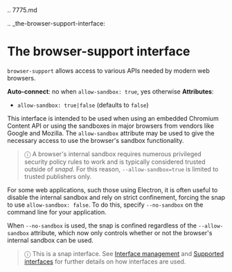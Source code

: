 .. 7775.md

.. _the-browser-support-interface:

# The browser-support interface

`browser-support` allows access to various APIs needed by modern web browsers.

**Auto-connect**: no when `allow-sandbox: true`, yes otherwise
**Attributes**:
  * `allow-sandbox: true|false` (defaults to ``false``)

This interface is intended to be used when using an embedded Chromium Content API or using the sandboxes in major browsers from vendors like Google and Mozilla. The ``allow-sandbox`` attribute may be used to give the necessary access to use the browser's sandbox functionality.

> ⓘ A browser's internal sandbox requires numerous privileged security policy rules to work and is typically considered trusted outside of *snapd*. For this reason, `--allow-sandbox=true` is limited to trusted publishers only.

For some web applications, such those using Electron, it is often useful to disable the internal sandbox and rely on strict confinement, forcing the snap to use `allow-sandbox: false`. To do this, specify `--no-sandbox` on the command line for your application.

When `--no-sandbox` is used, the snap is confined regardless of the `--allow-sandbox` attribute, which now only controls whether or not the browser's internal sandbox can be used.

> ⓘ  This is a snap interface. See [Interface management](interface-management.md) and [Supported interfaces](supported-interfaces.md) for further details on how interfaces are used.